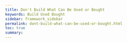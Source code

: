 ```yaml
---
title: Don't Build What Can Be Used or Bought
keywords: Build Used Bought
sidebar: framework_sidebar
permalink: dont-build-what-can-be-used-or-bought.html
toc: true
summary:
---
```

